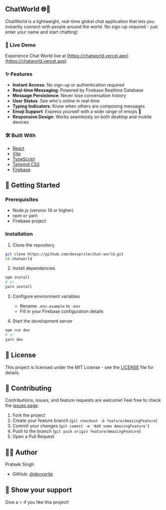 ## ChatWorld 🌐💬

ChatWorld is a lightweight, real-time global chat application that lets you instantly connect with people around the world. No sign-up required - just enter your name and start chatting!

<!-- ![ChatWorld Interface](/public/banner.png) -->

### 🔴 Live Demo

Experience Chat World live at [https://chatworld.vercel.app](https://chatworld.vercel.app)

### ✨ Features

- **Instant Access**: No sign-up or authentication required
- **Real-time Messaging**: Powered by Firebase Realtime Database
- **Message Persistence**: Never lose conversation history
- **User Status**: See who's online in real-time
- **Typing Indicators**: Know when others are composing messages
- **Emoji Support**: Express yourself with a wide range of emojis 🎉
- **Responsive Design**: Works seamlessly on both desktop and mobile devices

### 🛠️ Built With

- [React](https://reactjs.org/)
- [Vite](https://vitejs.dev/)
- [TypeScript](https://www.typescriptlang.org/)
- [Tailwind CSS](https://tailwindcss.com/)
- [Firebase](https://firebase.google.com/)

## 🚀 Getting Started

### Prerequisites

- Node.js (version 14 or higher)
- npm or yarn
- Firebase project

### Installation

1. Clone the repository
```bash
git clone https://github.com/devxprite/chat-world.git
cd chatworld
```

2. Install dependencies
```bash
npm install
# or
yarn install
```

3. Configure environment variables
   - Rename `.env.example` to `.env`
   - Fill in your Firebase configuration details


4. Start the development server
```bash
npm run dev
# or
yarn dev
```

## 📝 License

This project is licensed under the MIT License - see the [LICENSE](LICENSE) file for details.

## 🤝 Contributing

Contributions, issues, and feature requests are welcome! Feel free to check the [issues page](https://github.com/devxprite/chat-world/issues).

1. Fork the project
2. Create your feature branch (`git checkout -b feature/AmazingFeature`)
3. Commit your changes (`git commit -m 'Add some AmazingFeature'`)
4. Push to the branch (`git push origin feature/AmazingFeature`)
5. Open a Pull Request

## 👨‍💻 Author

Prateek Singh
- GitHub: [@devxprite](https://github.com/devxprite)

## 💫 Show your support

Give a ⭐️ if you like this project!
